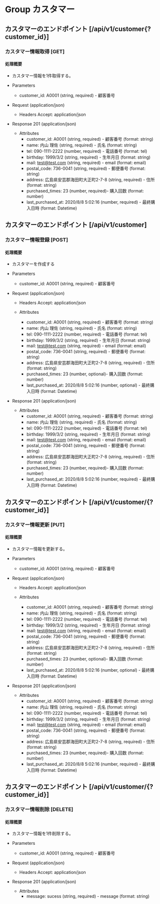 # Group カスタマー

## カスタマーのエンドポイント [/api/v1/customer{?customer_id}]

### カスタマー情報取得 [GET]

#### 処理概要

* カスタマー情報を1件取得する。

+ Parameters
  + customer_id: A0001 (string, required) - 顧客番号

+ Request (application/json)

  + Headers
    Accept: application/json

+ Response 201 (application/json)
  + Attributes
    + customer_id: A0001 (string, required) - 顧客番号 (format: string)
    + name: 内山 理佐 (string, required) - 氏名 (format: string)
    + tel: 090-1111-2222 (number, required) - 電話番号 (format: tel)
    + birthday: 1999/3/2 (string, required) - 生年月日 (format: string)
    + mail: test@test.com (string, required) - email (format: email)
    + postal_code: 736-0041 (string, required) - 郵便番号 (format: string)
    + address: 広島県安芸郡海田町大正町2-7-8 (string, required) - 住所 (format: string)
    + purchased_times: 23 (number, required)- 購入回数 (format: number)
    + last_purchased_at: 2020/8/8 5:02:16 (number, required) - 最終購入日時 (format: Datetime)


## カスタマーのエンドポイント [/api/v1/customer]

### カスタマー情報登録 [POST]

#### 処理概要

* カスタマーを作成する

+ Parameters
    + customer_id: A0001 (string, required) - 顧客番号

+ Request (application/json)

    + Headers
        Accept: application/json

    + Attributes
        + customer_id: A0001 (string, required) - 顧客番号 (format: string)
        + name: 内山 理佐 (string, required) - 氏名 (format: string)
        + tel: 090-1111-2222 (number, required) - 電話番号 (format: tel)
        + birthday: 1999/3/2 (string, required) - 生年月日 (format: string)
        + mail: test@test.com (string, required) - email (format: email)
        + postal_code: 736-0041 (string, required) - 郵便番号 (format: string)
        + address: 広島県安芸郡海田町大正町2-7-8 (string, required) - 住所 (format: string)
        + purchased_times: 23 (number, optional)- 購入回数 (format: number)
        + last_purchased_at: 2020/8/8 5:02:16 (number, optional) - 最終購入日時 (format: Datetime)


+ Response 201 (application/json)
    + Attributes
        + customer_id: A0001 (string, required) - 顧客番号 (format: string)
        + name: 内山 理佐 (string, required) - 氏名 (format: string)
        + tel: 090-1111-2222 (number, required) - 電話番号 (format: tel)
        + birthday: 1999/3/2 (string, required) - 生年月日 (format: string)
        + mail: test@test.com (string, required) - email (format: email)
        + postal_code: 736-0041 (string, required) - 郵便番号 (format: string)
        + address: 広島県安芸郡海田町大正町2-7-8 (string, required) - 住所 (format: string)
        + purchased_times: 23 (number, required)- 購入回数 (format: number)
        + last_purchased_at: 2020/8/8 5:02:16 (number, required) - 最終購入日時 (format: Datetime)

## カスタマーのエンドポイント [/api/v1/customer/{?customer_id}]

### カスタマー情報更新 [PUT]

#### 処理概要

* カスタマー情報を更新する。

+ Parameters
    + customer_id: A0001 (string, required) - 顧客番号

+ Request (application/json)

    + Headers
        Accept: application/json

    + Attributes
        + customer_id: A0001 (string, required) - 顧客番号 (format: string)
        + name: 内山 理佐 (string, required) - 氏名 (format: string)
        + tel: 090-1111-2222 (number, required) - 電話番号 (format: tel)
        + birthday: 1999/3/2 (string, required) - 生年月日 (format: string)
        + mail: test@test.com (string, required) - email (format: email)
        + postal_code: 736-0041 (string, required) - 郵便番号 (format: string)
        + address: 広島県安芸郡海田町大正町2-7-8 (string, required) - 住所 (format: string)
        + purchased_times: 23 (number, optional)- 購入回数 (format: number)
        + last_purchased_at: 2020/8/8 5:02:16 (number, optional) - 最終購入日時 (format: Datetime)


+ Response 201 (application/json)
    + Attributes
        + customer_id: A0001 (string, required) - 顧客番号 (format: string)
        + name: 内山 理佐 (string, required) - 氏名 (format: string)
        + tel: 090-1111-2222 (number, required) - 電話番号 (format: tel)
        + birthday: 1999/3/2 (string, required) - 生年月日 (format: string)
        + mail: test@test.com (string, required) - email (format: email)
        + postal_code: 736-0041 (string, required) - 郵便番号 (format: string)
        + address: 広島県安芸郡海田町大正町2-7-8 (string, required) - 住所 (format: string)
        + purchased_times: 23 (number, required)- 購入回数 (format: number)
        + last_purchased_at: 2020/8/8 5:02:16 (number, required) - 最終購入日時 (format: Datetime)


## カスタマーのエンドポイント [/api/v1/customer/{?customer_id}]

### カスタマー情報削除 [DELETE]

#### 処理概要

* カスタマー情報を1件削除する。

+ Parameters
    + customer_id: A0001 (string, required) - 顧客番号

+ Request (application/json)

    + Headers
        Accept: application/json

+ Response 201 (application/json)
    + Attributes
        + message: sucess (string, required) - message (format: string)
